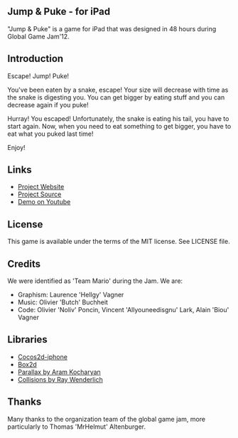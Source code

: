 Jump & Puke - for iPad
----------------------

"Jump & Puke" is a game for iPad that was designed in 48 hours during Global Game Jam'12.

Introduction
------------

Escape! Jump! Puke!

You've been eaten by a snake, escape! Your size will decrease with time as the snake is digesting you. You can get bigger by eating stuff and you can decrease again if you puke!

Hurray! You escaped! Unfortunately, the snake is eating his tail, you have to start again. Now, when you need to eat something to get bigger, you have to eat what you puked last time!

Enjoy!

Links
-----

* [Project Website](http://globalgamejam.org/2012/jump-puke)
* [Project Source](https://github.com/biou/Jump-Puke)
* [Demo on Youtube](http://www.youtube.com/watch?v=RqXsY6ZrnGM)


License
-------
This game is available under the terms of the MIT license. See LICENSE file.

Credits
-------

We were identified as 'Team Mario' during the Jam.
We are:

* Graphism: Laurence 'Hellgy' Vagner
* Music: Olivier 'Butch' Buchheit
* Code: Olivier 'Noliv' Poncin, Vincent 'Allyouneedisgnu' Lark, Alain 'Biou' Vagner

Libraries
---------

* [Cocos2d-iphone](http://www.cocos2d-iphone.org/)
* [Box2d](http://box2d.org/)
* [Parallax by Aram Kocharyan](http://ak.net84.net/)
* [Collisions by Ray Wenderlich](http://www.raywenderlich.com/606/how-to-use-box2d-for-just-collision-detection-with-cocos2d-iphone)

Thanks
------

Many thanks to the organization team of the global game jam, more particularly to Thomas 'MrHelmut' Altenburger.
